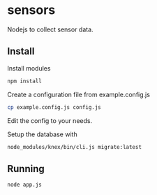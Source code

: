 # sensors
Nodejs to collect sensor data.

## Install
Install modules

```sh
npm install
```

Create a configuration file from example.config.js

```sh
cp example.config.js config.js
```
Edit the config to your needs.

Setup the database with

```sh
node_modules/knex/bin/cli.js migrate:latest
```

## Running
```sh
node app.js
```
